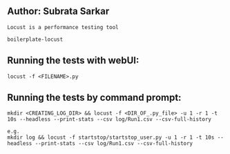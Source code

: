 Author: Subrata Sarkar
------------------------------

```
Locust is a performance testing tool

boilerplate-locust

````

Running the tests with webUI:
-------------------
```
locust -f <FILENAME>.py

```

Running the tests by command prompt:
-------------------
```
mkdir <CREATING_LOG_DIR> && locust -f <DIR_OF_.py_file> -u 1 -r 1 -t 10s --headless --print-stats --csv log/Run1.csv --csv-full-history

e.g.
mkdir log && locust -f startstop/startstop_user.py -u 1 -r 1 -t 10s --headless --print-stats --csv log/Run1.csv --csv-full-history

```